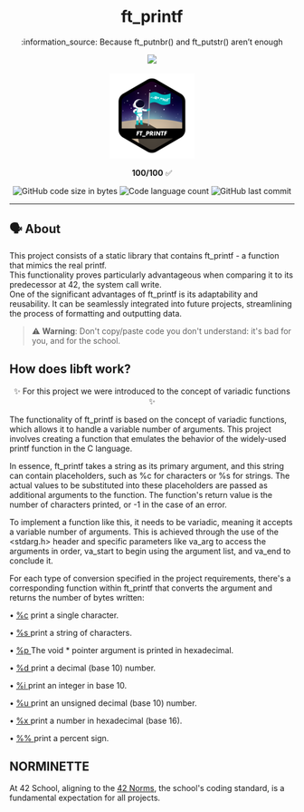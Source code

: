 <h1 align="center">
	ft_printf
</h1>

<p align="center">
	:information_source: Because ft_putnbr() and ft_putstr() aren’t enough
</p>
<p align="center"><a href="https://www.42porto.com" target="_blank"><img src="https://img.shields.io/static/v1?label=&message=Porto&color=000&style=for-the-badge&logo=42""></a></p>
<p align="center"><img src="https://github.com/Bruno0798/Bruno0798/blob/main/42-project-badges/badges/ft_printfn.png?raw=true"> </p>
<p align="center"> <strong>100/100</strong> ✅ </p>

<p align="center">
	<img alt="GitHub code size in bytes" src="https://img.shields.io/github/languages/code-size/bruno0798/42_libft?color=blueviolet" />
	<img alt="Code language count" src="https://img.shields.io/github/languages/count/bruno0798/42_libft?color=blue" />
	<img alt="GitHub last commit" src="https://img.shields.io/github/last-commit/bruno0798/42_libft?color=brightgreen" />
</p>

---

## 🗣️ About

This project consists of a static library that contains ft_printf - a function that mimics the real printf.<br>
This functionality proves particularly advantageous when comparing it to its predecessor at 42, the system call write.<br>
One of the significant advantages of ft_printf is its adaptability and reusability. It can be seamlessly integrated into future projects, streamlining the process of formatting and outputting data.<br>

> ⚠️ **Warning**: Don't copy/paste code you don't understand: it's bad for you, and for the school.


## How does libft work?

<p align="center"> ✨ For this project we were introduced to the concept of variadic functions ✨ </p>

The functionality of ft_printf is based on the concept of variadic functions, which allows it to handle a variable number of arguments. This project involves creating a function that emulates the behavior of the widely-used printf function in the C language.
    
In essence, ft_printf takes a string as its primary argument, and this string can contain placeholders, such as %c for characters or %s for strings. The actual values to be substituted into these placeholders are passed as additional arguments to the function. The function's return value is the number of characters printed, or -1 in the case of an error.

To implement a function like this, it needs to be variadic, meaning it accepts a variable number of arguments. This is achieved through the use of the <stdarg.h> header and specific parameters like va_arg to access the arguments in order, va_start to begin using the argument list, and va_end to conclude it.

For each type of conversion specified in the project requirements, there's a corresponding function within ft_printf that converts the argument and returns the number of bytes written:
    
• <a href="src/ft_print_char.c">%c</a> print a single character.
    
• <a href="src/ft_print_string.c">%s </a>print a string of characters.
    
• <a href="src/ft_print_pointer.c">%p </a>The void * pointer argument is printed in hexadecimal.
    
• <a href="src/ft_print_decimal.c">%d </a>print a decimal (base 10) number.
    
• <a href="src/ft_print_decimal.c">%i </a>print an integer in base 10.
    
• <a href="src/ft_print_unsigned_decimal.c">%u </a>print an unsigned decimal (base 10) number.
    
• <a href="src/ft_print_hexadecimal.c">%x </a>print a number in hexadecimal (base 16).
    
• <a href="">%% </a>print a percent sign.

## NORMINETTE
At 42 School, aligning to the [42 Norms](en_norm.pdf), the school's coding standard, is a fundamental expectation for all projects.
